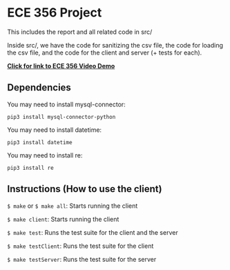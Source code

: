 # ECE 356 Project

This includes the report and all related code in src/

Inside src/, we have the code for sanitizing the csv file, the code for loading the csv file, and the code for the client and server (+ tests for each).

[**Click for link to ECE 356 Video Demo**](https://drive.google.com/drive/folders/14APdPcb03vSUuKKOA5jyZMM9ycsS5ddD)

## Dependencies

You may need to install mysql-connector:

`pip3 install mysql-connector-python`

You may need to install datetime:

`pip3 install datetime`

You may need to install re:

`pip3 install re`

## Instructions (How to use the client)

`$ make` or `$ make all`: Starts running the client

`$ make client`: Starts running the client

`$ make test`: Runs the test suite for the client and the server

`$ make testClient`: Runs the test suite for the client

`$ make testServer`: Runs the test suite for the server
